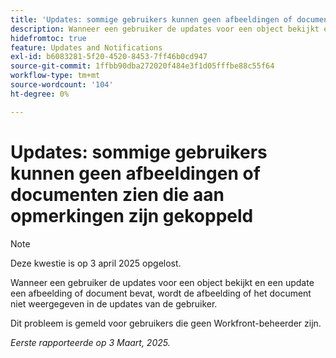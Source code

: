 ```yaml
---
title: 'Updates: sommige gebruikers kunnen geen afbeeldingen of documenten zien die aan opmerkingen zijn gekoppeld'
description: Wanneer een gebruiker de updates voor een object bekijkt en een update een afbeelding of document bevat, wordt de afbeelding of het document niet weergegeven in de updates van de gebruiker.
hidefromtoc: true
feature: Updates and Notifications
exl-id: b6083281-5f20-4520-8453-7ff46b0cd947
source-git-commit: 1ffbb90dba272020f484e3f1d05fffbe88c55f64
workflow-type: tm+mt
source-wordcount: '104'
ht-degree: 0%

---
```


# Updates: sommige gebruikers kunnen geen afbeeldingen of documenten zien die aan opmerkingen zijn gekoppeld

>[!NOTE]
>
>Deze kwestie is op 3 april 2025 opgelost.

Wanneer een gebruiker de updates voor een object bekijkt en een update een afbeelding of document bevat, wordt de afbeelding of het document niet weergegeven in de updates van de gebruiker.

Dit probleem is gemeld voor gebruikers die geen Workfront-beheerder zijn.

_Eerste rapporteerde op 3 Maart, 2025._
